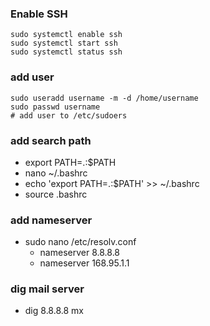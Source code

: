 ### Enable SSH
```
sudo systemctl enable ssh
sudo systemctl start ssh
sudo systemctl status ssh
```
### add user
```
sudo useradd username -m -d /home/username
sudo passwd username
# add user to /etc/sudoers
```
### add search path
* export PATH=.:$PATH
* nano ~/.bashrc
* echo 'export PATH=.:$PATH' >> ~/.bashrc
* source .bashrc
### add nameserver
* sudo nano /etc/resolv.conf
     * nameserver 8.8.8.8
     * nameserver 168.95.1.1
### dig mail server
* dig 8.8.8.8 mx
